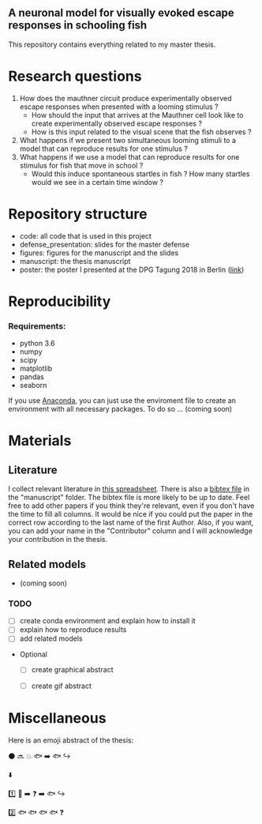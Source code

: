 ## A neuronal model for visually evoked escape responses in schooling fish
This repository contains everything related to my master thesis.

# Research questions
1. How does the mauthner circuit produce experimentally observed escape responses when presented with a looming stimulus ?
    - How should the input that arrives at the Mauthner cell look like to create experimentally observed escape responses ?
    - How is this input related to the visual scene that the fish observes ?
2. What happens if we present two simultaneous looming stimuli to a model that can reproduce results for one stimulus ?
3. What happens if we use a model that can reproduce results for one stimulus for fish that move in school ?
    - Would this induce spontaneous startles in fish ? How many startles would we see in a certain time window ?



# Repository structure
- code: all code that is used in this project
- defense_presentation: slides for the master defense
- figures: figures for the manuscript and the slides
- manuscript: the thesis manuscript
- poster: the poster I presented at the DPG Tagung 2018 in Berlin ([link](http://berlin18.dpg-tagungen.de/))

# Reproducibility

### Requirements:
- python 3.6
- numpy
- scipy
- matplotlib
- pandas
- seaborn

If you use [Anaconda](https://docs.anaconda.com/anaconda/install/), you can just use the enviroment file to create an environment with all necessary packages. To do so ... (coming soon)

# Materials

## Literature
I collect relevant literature in [this spreadsheet](https://docs.google.com/spreadsheets/d/1aVUXqSDKMgWAFVwmBe_403FhNa1M6eInFz3Ooj6oTIY/edit?usp=sharing). There is also a [bibtex file](https://github.com/awakenting/master-thesis/blob/master/manuscript/masterthesisbib.bib) in the "manuscript" folder. The bibtex file is more likely to be up to date. Feel free to add other papers if you think they're relevant, even if you don't have the time to fill all columns. It would be nice if you could put the paper in the correct row according to the last name of the first Author. Also, if you want, you can add your name in the "Contributor" column and I will acknowledge your contribution in the thesis.

## Related models
- (coming soon)

### TODO
- [ ] create conda environment and explain how to install it
- [ ] explain how to reproduce results
- [ ] add related models
- Optional
    - [ ] create graphical abstract
    - [ ] create gif abstract


# Miscellaneous
Here is an emoji abstract of the thesis:

:black_circle: :soon: :collision: :fish: :arrow_right: :fish: :arrow_right_hook:

:arrow_down:

:one: :eyes: :arrow_right: :question: :arrow_right: :fish: :arrow_right_hook:

:two: :fish: :fish: :fish: :fish: :question:
